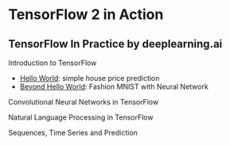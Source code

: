 # TensorFlow 2 in Action

## TensorFlow In Practice by deeplearning.ai
Introduction to TensorFlow
* [Hello World](https://github.com/kbu9299/tensorflow-in-action/blob/master/tensorflow-in-practice/c1e01_hello_world.ipynb): simple house price prediction
* [Beyond Hello World](https://github.com/kbu9299/tensorflow-in-action/blob/master/tensorflow-in-practice/c1e02_fashion_MNIST.ipynb): Fashion MNIST with Neural Network

Convolutional Neural Networks in TensorFlow

Natural Language Processing in TensorFlow

Sequences, Time Series and Prediction
